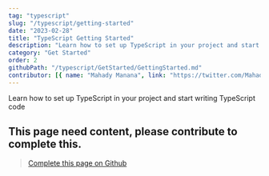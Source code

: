 ```yaml
---
tag: "typescript"
slug: "/typescript/getting-started"
date: "2023-02-28"
title: "TypeScript Getting Started"
description: "Learn how to set up TypeScript in your project and start writing TypeScript code"
category: "Get Started"
order: 2
githubPath: "/typescript/GetStarted/GettingStarted.md"
contributor: [{ name: "Mahady Manana", link: "https://twitter.com/MahadyManana" }]
---
```



Learn how to set up TypeScript in your project and start writing TypeScript code

## This page need content, please contribute to complete this.


> <a href="https://github.com/mahady-manana/betatuto-docs/tree/main/docs/typescript/GetStarted/GettingStarted.md" target="_blank">Complete this page on Github</a>



